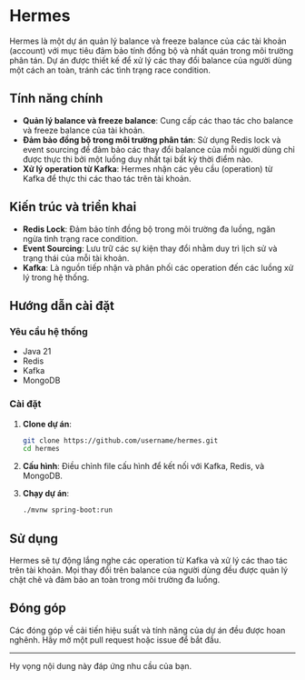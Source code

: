# Hermes

Hermes là một dự án quản lý balance và freeze balance của các tài khoản (account) với mục tiêu đảm bảo tính đồng bộ và nhất quán trong môi trường phân tán. Dự án được thiết kế để xử lý các thay đổi balance của người dùng một cách an toàn, tránh các tình trạng race condition.

## Tính năng chính

- **Quản lý balance và freeze balance**: Cung cấp các thao tác cho balance và freeze balance của tài khoản.
- **Đảm bảo đồng bộ trong môi trường phân tán**: Sử dụng Redis lock và event sourcing để đảm bảo các thay đổi balance của mỗi người dùng chỉ được thực thi bởi một luồng duy nhất tại bất kỳ thời điểm nào.
- **Xử lý operation từ Kafka**: Hermes nhận các yêu cầu (operation) từ Kafka để thực thi các thao tác trên tài khoản.

## Kiến trúc và triển khai

- **Redis Lock**: Đảm bảo tính đồng bộ trong môi trường đa luồng, ngăn ngừa tình trạng race condition.
- **Event Sourcing**: Lưu trữ các sự kiện thay đổi nhằm duy trì lịch sử và trạng thái của mỗi tài khoản.
- **Kafka**: Là nguồn tiếp nhận và phân phối các operation đến các luồng xử lý trong hệ thống.

## Hướng dẫn cài đặt

### Yêu cầu hệ thống

- Java 21
- Redis
- Kafka
- MongoDB

### Cài đặt

1. **Clone dự án**:
   ```bash
   git clone https://github.com/username/hermes.git
   cd hermes
   ```

2. **Cấu hình**: Điều chỉnh file cấu hình để kết nối với Kafka, Redis, và MongoDB.

3. **Chạy dự án**:
   ```bash
   ./mvnw spring-boot:run
   ```

## Sử dụng

Hermes sẽ tự động lắng nghe các operation từ Kafka và xử lý các thao tác trên tài khoản. Mọi thay đổi trên balance của người dùng đều được quản lý chặt chẽ và đảm bảo an toàn trong môi trường đa luồng.

## Đóng góp

Các đóng góp về cải tiến hiệu suất và tính năng của dự án đều được hoan nghênh. Hãy mở một pull request hoặc issue để bắt đầu.

---

Hy vọng nội dung này đáp ứng nhu cầu của bạn.
